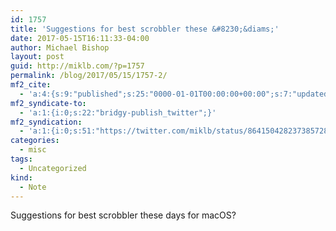 ```yaml
---
id: 1757
title: 'Suggestions for best scrobbler these &#8230;&diams;'
date: 2017-05-15T16:11:33-04:00
author: Michael Bishop
layout: post
guid: http://miklb.com/?p=1757
permalink: /blog/2017/05/15/1757-2/
mf2_cite:
  - 'a:4:{s:9:"published";s:25:"0000-01-01T00:00:00+00:00";s:7:"updated";s:25:"0000-01-01T00:00:00+00:00";s:8:"category";a:1:{i:0;s:0:"";}s:6:"author";a:0:{}}'
mf2_syndicate-to:
  - 'a:1:{i:0;s:22:"bridgy-publish_twitter";}'
mf2_syndication:
  - 'a:1:{i:0;s:51:"https://twitter.com/miklb/status/864150428237385728";}'
categories:
  - misc
tags:
  - Uncategorized
kind:
  - Note
---
```

Suggestions for best scrobbler these days for macOS?